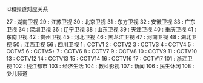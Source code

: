 id和频道对应关系

27 : 湖南卫视
29 : 江苏卫视
30 : 北京卫视
31 : 东方卫视
32 : 安徽卫视
33 : 广东卫视
34 : 深圳卫视
36 : 辽宁卫视
38 : 山东卫视
39 : 天津卫视
40 : 重庆卫视
41 : 东南卫视
42 : 贵州卫视
45 : 河北卫视
46 : 黑龙江卫视
47 : 河南卫视
48 : 湖北卫视
50 : 江西卫视
56 : 四川卫视
1 : CCTV1
2 : CCTV2
3 : CCTV3
4 : CCTV4
5 : CCTV5
6 : CCTV5+
7 : CCTV6
8 : CCTV7
9 : CCTV8
10 : CCTV9
11 : CCTV10
13 : CCTV12
14 : CCTV13
15 : CCTV14
16 : CCTV16
17 : CCTV17
101 : 浙江卫视
102 : 钱江都市
103 : 经济生活
104 : 教科影视
107 : 新闻
106 : 民生休闲
108 : 少儿频道

